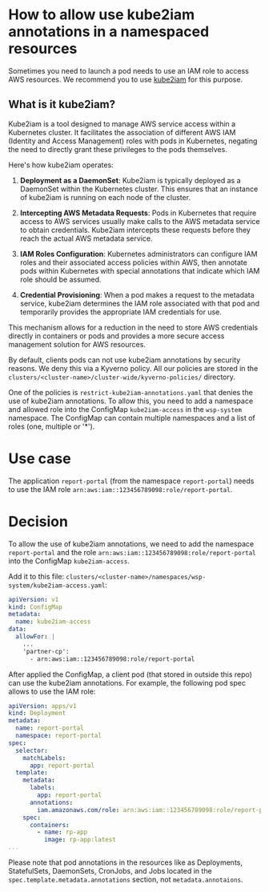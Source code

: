 How to allow use kube2iam annotations in a namespaced resources
=

Sometimes you need to launch a pod needs to use an IAM role to access AWS resources.
We recommend you to use [kube2iam](https://github.com/jtblin/kube2iam) for this purpose.

## What is it kube2iam?

Kube2iam is a tool designed to manage AWS service access within a Kubernetes cluster. It facilitates the association of
different AWS IAM (Identity and Access Management) roles with pods in Kubernetes, negating the need to directly grant
these privileges to the pods themselves.

Here's how kube2iam operates:

1. **Deployment as a DaemonSet**: Kube2iam is typically deployed as a DaemonSet within the Kubernetes cluster. This
   ensures that an instance of kube2iam is running on each node of the cluster.

2. **Intercepting AWS Metadata Requests**: Pods in Kubernetes that require access to AWS services usually make calls to
   the AWS metadata service to obtain credentials. Kube2iam intercepts these requests before they reach the actual AWS
   metadata service.

3. **IAM Roles Configuration**: Kubernetes administrators can configure IAM roles and their associated access policies
   within AWS, then annotate pods within Kubernetes with special annotations that indicate which IAM role should be
   assumed.

4. **Credential Provisioning**: When a pod makes a request to the metadata service, kube2iam determines the IAM role
   associated with that pod and temporarily provides the appropriate IAM credentials for use.

This mechanism allows for a reduction in the need to store AWS credentials directly in containers or pods and provides a
more secure access management solution for AWS resources.

By default, clients pods can not use kube2iam annotations by security reasons. We deny this via a Kyverno policy.
All our policies are stored in the `clusters/<cluster-name>/cluster-wide/kyverno-policies/` directory.

One of the policies is `restrict-kube2iam-annotations.yaml` that denies the use of kube2iam annotations.
To allow this, you need to add a namespace and allowed role into the ConfigMap `kube2iam-access`
in the `wsp-system` namespace. The ConfigMap can contain multiple namespaces and a list of roles (one, multiple or '*').

# Use case

The application `report-portal` (from the namespace `report-portal`) needs to use
the IAM role `arn:aws:iam::123456789098:role/report-portal`.

# Decision

To allow the use of kube2iam annotations, we need to add the namespace `report-portal`
and the role `arn:aws:iam::123456789098:role/report-portal` into the ConfigMap `kube2iam-access`.

Add it to this file: `clusters/<cluster-name>/namespaces/wsp-system/kube2iam-access.yaml`:

```yaml
apiVersion: v1
kind: ConfigMap
metadata:
  name: kube2iam-access
data:
  allowFor: |
    ...
    'partner-cp': 
      - arn:aws:iam::123456789098:role/report-portal
```

After applied the ConfigMap, a client pod (that stored in outside this repo) can use the kube2iam annotations.
For example, the following pod spec allows to use the IAM role:

```yaml
apiVersion: apps/v1
kind: Deployment
metadata:
  name: report-portal
  namespace: report-portal
spec:
  selector:
    matchLabels:
      app: report-portal
  template:
    metadata:
      labels:
        app: report-portal
      annotations:
        iam.amazonaws.com/role: arn:aws:iam::123456789098:role/report-portal
    spec:
      containers:
        - name: rp-app
          image: rp-app:latest
...
```

Please note that pod annotations in the resources like as Deployments, StatefulSets, DaemonSets, CronJobs, and Jobs
located in the `spec.template.metadata.annotations` section, not `metadata.annotaions`.
